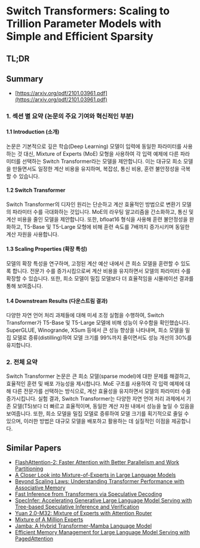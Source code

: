 # Switch Transformers: Scaling to Trillion Parameter Models with Simple and Efficient Sparsity
## TL;DR
## Summary
- [https://arxiv.org/pdf/2101.03961.pdf](https://arxiv.org/pdf/2101.03961.pdf)

### 1. 섹션 별 요약 (논문의 주요 기여와 혁신적인 부분)
#### 1.1 Introduction (소개)
논문은 기본적으로 깊은 학습(Deep Learning) 모델이 입력에 동일한 파라미터를 사용하는 것 대신, Mixture of Experts (MoE) 모형을 사용하여 각 입력 예제에 다른 파라미터를 선택하는 Switch Transformer라는 모델을 제안합니다. 이는 대규모 희소 모델을 만들면서도 일정한 계산 비용을 유지하며, 복잡성, 통신 비용, 훈련 불안정성을 극복할 수 있습니다.

#### 1.2 Switch Transformer
Switch Transformer의 디자인 원리는 단순하고 계산 효율적인 방법으로 변환기 모델의 파라미터 수를 극대화하는 것입니다. MoE의 라우팅 알고리즘을 간소화하고, 통신 및 계산 비용을 줄인 모델을 제안합니다. 또한, bfloat16 형식을 사용해 훈련 불안정성을 완화하고, T5-Base 및 T5-Large 모형에 비해 훈련 속도를 7배까지 증가시키며 동일한 계산 자원을 사용합니다.

#### 1.3 Scaling Properties (확장 특성)
모델의 확장 특성을 연구하며, 고정된 계산 예산 내에서 큰 희소 모델을 훈련할 수 있도록 합니다. 전문가 수를 증가시킴으로써 계산 비용을 유지하면서 모델의 파라미터 수를 확장할 수 있습니다. 또한, 희소 모델이 밀집 모델보다 더 효율적임을 시뮬레이션 결과를 통해 보여줍니다.

#### 1.4 Downstream Results (다운스트림 결과)
다양한 자연 언어 처리 과제들에 대해 미세 조정 실험을 수행하여, Switch Transformer가 T5-Base 및 T5-Large 모델에 비해 성능이 우수함을 확인했습니다. SuperGLUE, Winogrande, XSum 등에서 큰 성능 향상을 나타내며, 희소 모델을 밀집 모델로 증류(distilling)하여 모델 크기를 99%까지 줄이면서도 성능 개선의 30%를 유지합니다.

### 2. 전체 요약
Switch Transformer 논문은 큰 희소 모델(sparse model)에 대한 문제를 해결하고, 효율적인 훈련 및 배포 가능성을 제시합니다. MoE 구조를 사용하여 각 입력 예제에 대해 다른 전문가를 선택하는 방식으로, 계산 효율성을 유지하면서 모델의 파라미터 수를 증가시킵니다. 실험 결과, Switch Transformer는 다양한 자연 언어 처리 과제에서 기존 모델(T5)보다 더 빠르고 효율적이며, 동일한 계산 자원 내에서 성능을 높일 수 있음을 보여줍니다. 또한, 희소 모델을 밀집 모델로 증류하여 모델 크기를 획기적으로 줄일 수 있으며, 이러한 방법은 대규모 모델을 배포하고 활용하는 데 실질적인 이점을 제공합니다.

## Similar Papers
- [FlashAttention-2: Faster Attention with Better Parallelism and Work Partitioning](2307.08691.md)
- [A Closer Look into Mixture-of-Experts in Large Language Models](2406.18219.md)
- [Beyond Scaling Laws: Understanding Transformer Performance with Associative Memory](2405.08707.md)
- [Fast Inference from Transformers via Speculative Decoding](2211.17192.md)
- [SpecInfer: Accelerating Generative Large Language Model Serving with Tree-based Speculative Inference and Verification](2305.09781.md)
- [Yuan 2.0-M32: Mixture of Experts with Attention Router](2405.17976.md)
- [Mixture of A Million Experts](2407.04153.md)
- [Jamba: A Hybrid Transformer-Mamba Language Model](2403.19887.md)
- [Efficient Memory Management for Large Language Model Serving with PagedAttention](2309.06180.md)
